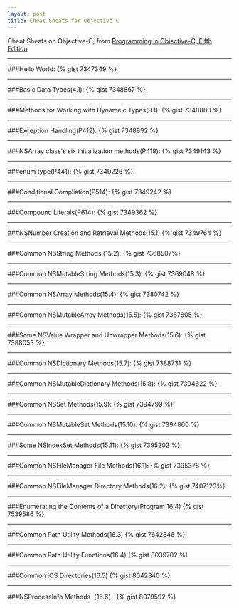```yaml
---
layout: post
title: Cheat Sheats for Objective-C
---
```

Cheat Sheats on Objective-C, from [Programming in Objective-C, Fifth Edition](http://book.douban.com/subject/11622649/)

---

###Hello World:
{% gist 7347349 %}

---

###Basic Data Types(4.1):
{% gist 7348867 %}

---

###Methods for Working with Dynameic Types(9.1):
{% gist 7348880 %}

---

###Exception Handling(P412):
{% gist 7348892 %}

---

###NSArray class's six initialization methods(P419):
{% gist 7349143 %}

---

###enum type(P441):
{% gist 7349226 %}

---

###Conditional Compliation(P514):
{% gist 7349242 %}

---

###Compound Literals(P614):
{% gist 7349362 %}

---

###NSNumber Creation and Retrieval Methods(15.1)
{% gist 7349764 %}

---

###Common NSString Methods:(15.2):
{% gist 7368507%}

---

###Common NSMutableString Methods(15.3):
{% gist 7369048 %}

---

###Common NSArray Methods(15.4):
{% gist 7380742 %}

---

###Common NSMutableArray Methods(15.5):
{% gist 7387805 %}

---

###Some NSValue Wrapper and Unwrapper Methods(15.6):
{% gist 7388053 %}

---

###Common NSDictionary Methods(15.7):
{% gist 7388731 %}

---

###Common NSMutableDictionary Methods(15.8):
{% gist 7394622 %}

---

###Common NSSet Methods(15.9):
{% gist 7394799 %}

---

###Common NSMutableSet Methods(15.10):
{% gist 7394860 %}

---

###Some NSIndexSet Methods(15.11):
{% gist 7395202 %}

---

###Common NSFileManager File Methods(16.1):
{% gist 7395378 %}

---

###Common NSFileManager Directory Methods(16.2):
{% gist 7407123%}

---

###Enumerating the Contents of a Directory(Program 16.4)
{% gist 7539586 %}

---

###Common Path Utility Methods(16.3)
{% gist 7642346 %}

---

###Common Path Utility Functions(16.4)
{% gist 8039702 %}

---

###Common iOS Directories(16.5)
{% gist 8042340 %}

---

###NSProcessInfo Methods（16.6）
{% gist 8079592 %}
